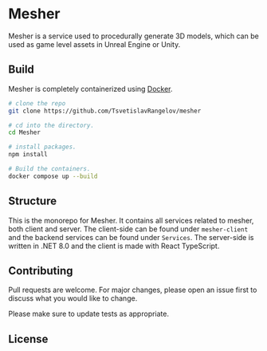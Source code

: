# Mesher
Mesher is a service used to procedurally generate 3D models, which can be used as game level assets in Unreal Engine or Unity.

## Build
Mesher is completely containerized using [Docker](https://www.docker.com/).
```bash
# clone the repo
git clone https://github.com/TsvetislavRangelov/mesher

# cd into the directory.
cd Mesher

# install packages.
npm install

# Build the containers.
docker compose up --build
```

## Structure
This is the monorepo for Mesher. It contains all services related to mesher, both client and server. The client-side can be found under `mesher-client` and the backend services can be found under `Services`. The server-side is written in .NET 8.0 and the client is made with React TypeScript.

## Contributing

Pull requests are welcome. For major changes, please open an issue first
to discuss what you would like to change.

Please make sure to update tests as appropriate.

## License

<TO BE UPDATED>